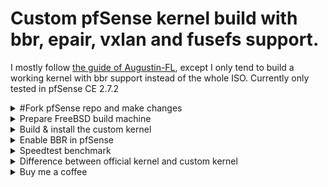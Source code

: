 # Custom pfSense kernel build with bbr, epair, vxlan and fusefs support.
I mostly follow [the guide of Augustin-FL](https://github.com/Augustin-FL/building-pfsense-iso-from-source), except I only tend to build a working kernel with bbr support instead of the whole ISO.
Currently only tested in pfSense CE 2.7.2

<details>
<summary>#Fork pfSense repo and make changes</summary>
## Fork pfSense repo
You will then have to fork 3 repositories: \
- [pfSense GUI](https://github.com/pfsense/pfsense) \
- [FreeBSD Ports](https://github.com/pfsense/freebsd-ports) \
- [FreeBSD Kernel Source](https://github.com/pfsense/freebsd-src) \

## Make changes
Choose a custom name for your firewall (because of trademark). I'll use libreSense for this tutorial. \

You will also need to apply the following changes: \

### FreeBSD Source
- Checkout branch `RELENG_2_7_2`.
- In the folder `/release/conf/`, rename files starting with `pfSense` to `libreSense`
| Original Name    | New Name |
| -------- | ------- |
| pfSense_build_src.conf | libreSense_src.conf |
| pfSense_install_src.conf | libreSense_install_src.conf |
| pfSense_installer_make.conf | libreSense_installer_make.conf |
| pfSense_installer_src.conf | pfSense_installer_src.conf |
| pfSense_make.conf | pfSense_make.conf |
| pfSense_src-env.conf | pfSense_src-env.conf |

- Rename the file `/sys/amd64/conf/pfSense` to `/sys/amd64/conf/libreSense`

### pfSense GUI

  
</details>

<details>
<summary>Prepare FreeBSD build machine</summary>
</details>

<details>
<summary>Build & install the custom kernel</summary>
</details>

<details>
<summary>Enable BBR in pfSense</summary>
</details>

<details>
<summary>Speedtest benchmark</summary>
</details>

<details>
<summary>Difference between official kernel and custom kernel</summary>
</details>

<details>
<summary>Buy me a coffee</summary>
</details>
